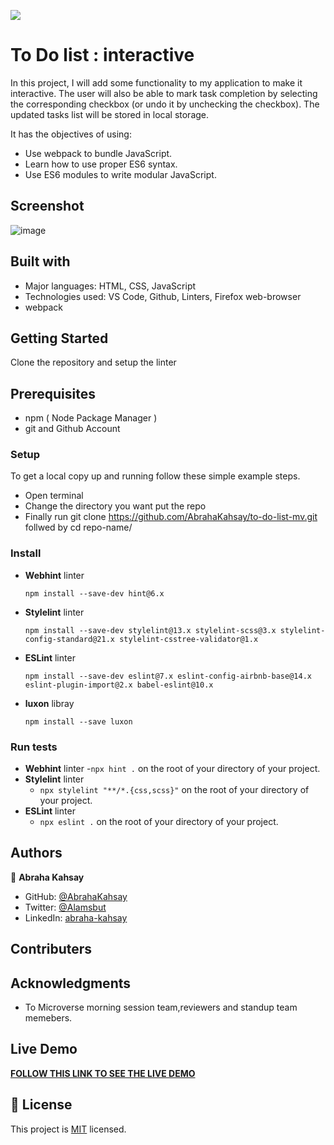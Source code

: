 ![](https://img.shields.io/badge/Microverse-blueviolet)

# To Do list : interactive

In this project, I will add some functionality to my application to make it interactive. The user will also be able to mark task completion by selecting the corresponding checkbox (or undo it by unchecking the checkbox). The updated tasks list will be stored in local storage.

It has the objectives of using:

- Use webpack to bundle JavaScript.
- Learn how to use proper ES6 syntax.
- Use ES6 modules to write modular JavaScript.

## Screenshot

![image](https://user-images.githubusercontent.com/75738563/178102465-becf1302-6843-4bc8-b1c3-38abea3f7468.png)


## Built with

- Major languages: HTML, CSS, JavaScript
- Technologies used: VS Code, Github, Linters, Firefox web-browser
- webpack

## Getting Started

Clone the repository and setup the linter

## Prerequisites

- npm ( Node Package Manager )
- git and Github Account

### Setup

To get a local copy up and running follow these simple example steps.

- Open terminal
- Change the directory you want put the repo
- Finally run git clone https://github.com/AbrahaKahsay/to-do-list-mv.git follwed by cd repo-name/

### Install

- **Webhint** linter

  `npm install --save-dev hint@6.x`

- **Stylelint** linter

  `npm install --save-dev stylelint@13.x stylelint-scss@3.x stylelint-config-standard@21.x stylelint-csstree-validator@1.x`

- **ESLint** linter

  `npm install --save-dev eslint@7.x eslint-config-airbnb-base@14.x eslint-plugin-import@2.x babel-eslint@10.x`

- **luxon** libray

  `npm install --save luxon`

### Run tests

- **Webhint** linter -`npx hint .` on the root of your directory of your project.
- **Stylelint** linter
  - `npx stylelint "**/*.{css,scss}"` on the root of your directory of your project.
- **ESLint** linter
  - `npx eslint .` on the root of your directory of your project.

## Authors

👤 **Abraha Kahsay**

- GitHub: [@AbrahaKahsay](https://github.com/AbrahaKahsay)
- Twitter: [@Alamsbut](https://twitter.com/Alamsbut)
- LinkedIn: [abraha-kahsay](www.linkedin.com/in/abraha-kahsay-492771135/)

## Contributers

## Acknowledgments

- To Microverse morning session team,reviewers and standup team memebers.

## Live Demo

**[FOLLOW THIS LINK TO SEE THE LIVE DEMO](https://abrahakahsay.github.io/to-do-list-mv/)**

## 📝 License

This project is [MIT](./MIT.md) licensed.
